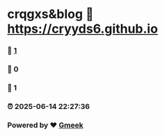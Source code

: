 # crqgxs&blog :link: https://cryyds6.github.io 
### :page_facing_up: [1](https://cryyds6.github.io/tag.html) 
### :speech_balloon: 0 
### :hibiscus: 1 
### :alarm_clock: 2025-06-14 22:27:36 
### Powered by :heart: [Gmeek](https://github.com/Meekdai/Gmeek)
